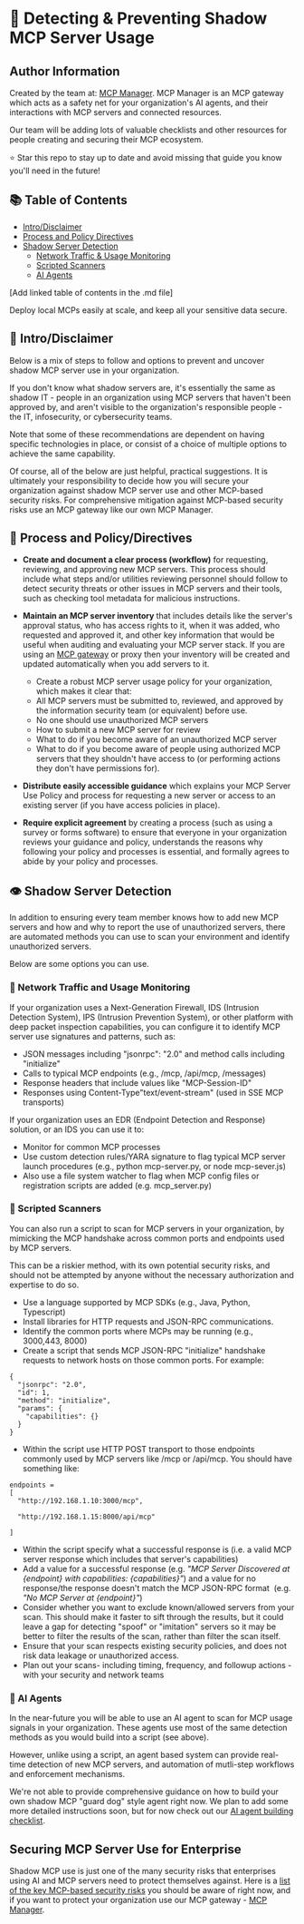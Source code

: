 # 👥 Detecting & Preventing Shadow MCP Server Usage

## Author Information

Created by the team at: [MCP Manager](https://mcpmanager.ai/). MCP Manager is an MCP gateway which acts as a safety net for your organization's AI agents, and their interactions with MCP servers and connected resources.

Our team will be adding lots of valuable checklists and other resources for people creating and securing their MCP ecosystem.

⭐ Star this repo to stay up to date and avoid missing that guide you know you'll need in the future!

## 📚 Table of Contents

- [Intro/Disclaimer](#-introdisclaimer)
- [Process and Policy Directives](#-process-and-policydirectives)
- [Shadow Server Detection]([url](#%EF%B8%8F-shadow-server-detection))
    - [Network Traffic & Usage Monitoring](#-network-traffic-and-usage-monitoring)
    - [Scripted Scanners](#-scripted-scanners)
    - [AI Agents]([url](#-ai-agents))

[Add linked table of contents in the .md file]

Deploy local MCPs easily at scale, and keep all your sensitive data secure. 

## 👋 Intro/Disclaimer

Below is a mix of steps to follow and options to prevent and uncover shadow MCP server use in your organization.

If you don't know what shadow servers are, it's essentially the same as shadow IT - people in an organization using MCP servers that haven't been approved by, and aren't visible to the organization's responsible people - the IT, infosecurity, or cybersecurity teams.

Note that some of these recommendations are dependent on having specific technologies in place, or consist of a choice of multiple options to achieve the same capability.

Of course, all of the below are just helpful, practical suggestions. It is ultimately your responsibility to decide how you will secure your organization against shadow MCP server use and other MCP-based security risks. For comprehensive mitigation against MCP-based security risks use an MCP gateway like our own MCP Manager.

## 👮 Process and Policy/Directives

-   **Create and document a clear process (workflow)** for requesting, reviewing, and approving new MCP servers. This process should include what steps and/or utilities reviewing personnel should follow to detect security threats or other issues in MCP servers and their tools, such as checking tool metadata for malicious instructions.
-  **Maintain an MCP server inventory** that includes details like the server's approval status, who has access rights to it, when it was added, who requested and approved it, and other key information that would be useful when auditing and evaluating your MCP server stack. If you are using an [MCP gateway](https://mcpmanager.ai/blog/mcp-gateway/) or proxy then your inventory will be created and updated automatically when you add servers to it.
    -   Create a robust MCP server usage policy for your organization, which makes it clear that:
    -   All MCP servers must be submitted to, reviewed, and approved by the information security team (or equivalent) before use.
    -   No one should use unauthorized MCP servers
    -   How to submit a new MCP server for review
    -   What to do if you become aware of an unauthorized MCP server
    -   What to do if you become aware of people using authorized MCP servers that they shouldn't have access to (or performing actions they don't have permissions for).

-  **Distribute easily accessible guidance** which explains your MCP Server Use Policy and process for requesting a new server or access to an existing server (if you have access policies in place).
-  **Require explicit agreement** by creating a process (such as using a survey or forms software) to ensure that everyone in your organization reviews your guidance and policy, understands the reasons why following your policy and processes is essential, and formally agrees to abide by your policy and processes.

## 👁️ Shadow Server Detection

In addition to ensuring every team member knows how to add new MCP servers and how and why to report the use of unauthorized servers, there are automated methods you can use to scan your environment and identify unauthorized servers.

Below are some options you can use.

### 🚦 Network Traffic and Usage Monitoring

If your organization uses a Next-Generation Firewall, IDS (Intrusion Detection System), IPS (Intrusion Prevention System), or other platform with deep packet inspection capabilities, you can configure it to identify MCP server use signatures and patterns, such as:

-   JSON messages including "jsonrpc": "2.0" and method calls including "initialize"
-   Calls to typical MCP endpoints (e.g., /mcp, /api/mcp, /messages)
-   Response headers that include values like "MCP-Session-ID" 
-   Responses using Content-Type"text/event-stream" (used in SSE MCP transports)

If your organization uses an EDR (Endpoint Detection and Response) solution, or an IDS you can use it to:

-   Monitor for common MCP processes
-   Use custom detection rules/YARA signature to flag typical MCP server launch procedures (e.g., python mcp-server.py, or node mcp-sever.js)
-   Also use a file system watcher to flag when MCP config files or registration scripts are added (e.g. mcp_server.py)

### 🔎 Scripted Scanners

You can also run a script to scan for MCP servers in your organization, by mimicking the MCP handshake across common ports and endpoints used by MCP servers.

This can be a riskier method, with its own potential security risks, and should not be attempted by anyone without the necessary authorization and expertise to do so.

-   Use a language supported by MCP SDKs (e.g., Java, Python, Typescript)
-   Install libraries for HTTP requests and JSON-RPC communications.
-   Identify the common ports where MCPs may be running (e.g., 3000,443, 8000)
-   Create a script that sends MCP JSON-RPC "initialize" handshake requests to network hosts on those common ports. For example:
```
{
  "jsonrpc": "2.0",
  "id": 1,
  "method": "initialize",
  "params": {
    "capabilities": {}
  }
}
```
-   Within the script use HTTP POST transport to those endpoints commonly used by MCP servers like /mcp or /api/mcp. You should have something like:
```
endpoints =
[
  "http://192.168.1.10:3000/mcp",

  "http://192.168.1.15:8000/api/mcp"

]
```
- Within the script specify what a successful response is (i.e. a valid MCP server response which includes that server's capabilities)
- Add a value for a successful response (e.g. _"MCP Server Discovered at {endpoint} with capabilities: {capabilities}"_) and a value for no response/the response doesn't match the MCP JSON-RPC format  (e.g. _"No MCP Server at {endpoint}"_)
- Consider whether you want to exclude known/allowed servers from your scan. This should make it faster to sift through the results, but it could leave a gap for detecting "spoof" or "imitation" servers so it may be better to filter the results of the scan, rather than filter the scan itself.
- Ensure that your scan respects existing security policies, and does not risk data leakage or unauthorized access.
- Plan out your scans- including timing, frequency, and followup actions - with your security and network teams

### 🤖 AI Agents

In the near-future you will be able to use an AI agent to scan for MCP usage signals in your organization. These agents use most of the same detection methods as you would build into a script (see above).

However, unlike using a script, an agent based system can provide real-time detection of new MCP servers, and automation of mutli-step workflows and enforcement mechanisms.

We're not able to provide comprehensive guidance on how to build your own shadow MCP "guard dog" style agent right now. We plan to add some more detailed instructions soon, but for now check out our [AI agent building checklist](https://github.com/MCP-Manager/MCP-Checklists/blob/main/ai-agent-building.md).

## Securing MCP Server Use for Enterprise

Shadow MCP use is just one of the many security risks that enterprises using AI and MCP servers need to protect themselves against. Here is a [list of the key MCP-based security risks](https://github.com/MCP-Manager/MCP-Checklists/blob/main/infrastructure/docs/mcp-security-threat-list.md) you should be aware of right now, and if you want to protect your organization use our MCP gateway - [MCP Manager](https://mcpmanager.ai/).

